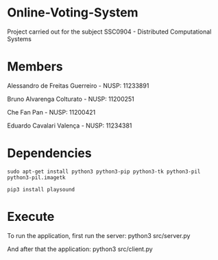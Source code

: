 # Online-Voting-System
Project carried out for the subject SSC0904 - Distributed Computational Systems

# Members
Alessandro de Freitas Guerreiro - NUSP: 11233891

Bruno Alvarenga Colturato - NUSP: 11200251

Che Fan Pan - NUSP: 11200421

Eduardo Cavalari Valença - NUSP: 11234381


# Dependencies
    sudo apt-get install python3 python3-pip python3-tk python3-pil python3-pil.imagetk
    
    pip3 install playsound

# Execute
To run the application, first run the server:
    python3 src/server.py

And after that the application:
    python3 src/client.py